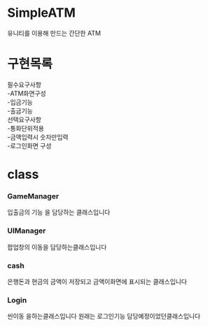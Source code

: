 # SimpleATM
유니티를 이용해 만드는 간단한 ATM

<h1>구현목록 </h1>
필수요구사항<br>
-ATM화면구성<br>
-입금기능<br>
-출금기능<br>
선택요구사항<br>
-통화단위적용<br>
-금액입력시 숫자만입력<br>
-로그인화면 구성<br>
<h1>class </h1>

<h3>GameManager</h3>
입출금의 기능 을 담당하는  클래스입니다<br>
<h3>UIManager</h3>
팝업창의 이동을 담당하는클래스입니다 <br>
<h3>cash</h3>
은행돈과 현금의 금액이 저장되고 금액이화면에 표시되는 클래스입니다<br>
<h3>Login</h3>
씬이동 을하는클래스입니다 원래는 로그인기능 담당예정이었던클래스입니다  

